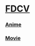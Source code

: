 # [FDCV](https://admin1509.github.io/fdcvteam.blogspot.com/)

### [Anime](https://admin1509.github.io/fdcvteam.blogspot.com/anime/)
### [Movie](https://admin1509.github.io/fdcvteam.blogspot.com/movie/)
